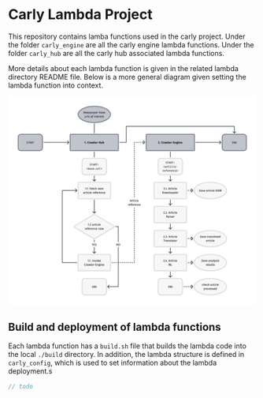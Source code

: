 # Carly Lambda Project

This repository contains lamba functions used in the carly project.
Under the folder `carly_engine` are all the carly engine lambda functions.
Under the folder `carly_hub` are all the carly hub associated lambda functions.

More details about each lambda function is given in the related lambda directory README file.
Below is a more general diagram given setting the lambda function into context.

![V2 Crawler Overview](v2-cy-crawler.png)

## Build and deployment of lambda functions

Each lambda function has a `build.sh` file that builds the lambda code into the local `./build` directory. In addition, the lambda structure is defined in `carly_config`, which is used to set information about the lambda deployment.s

```go
// todo
```
